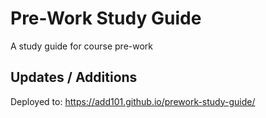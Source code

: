 # Pre-Work Study Guide
A study guide for course pre-work

## Updates / Additions
Deployed to: https://add101.github.io/prework-study-guide/
